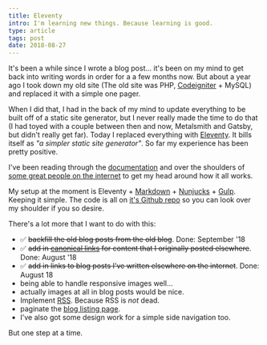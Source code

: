 ```yaml
---
title: Eleventy
intro: I'm learning new things. Because learning is good.
type: article
tags: post
date: 2018-08-27
---
```


It's been a while since I wrote a blog post… it's been on my mind to get back into writing words in order for a a few months now. But about a year ago I took down my old site (The old site was PHP, [Codeigniter](https://www.codeigniter.com/) + MySQL) and replaced it with a simple one pager.

When I did that, I had in the back of my mind to update everything to be built off of a static site generator, but I never really made the time to do that (I had toyed with a couple between then and now, Metalsmith and Gatsby, but didn't really get far). Today I replaced everything with [Eleventy](https://www.11ty.io/). It bills itself as _"a simpler static site generator"_. So far my experience has been pretty positive.

I've been reading through the [documentation](https://www.11ty.io/docs/) and over the shoulders of [some great people on the internet](https://github.com/Wilto/wilto-makes-food/) to get my head around how it all works.

My setup at the moment is Eleventy + [Markdown](https://daringfireball.net/projects/markdown/) + [Nunjucks](https://mozilla.github.io/nunjucks/) + [Gulp](https://gulpjs.com/). Keeping it simple. The code is all on [it's Github repo](https://github.com/jamesdoc/jamesdoc.com) so you can look over my shoulder if you so desire.

There's a lot more that I want to do with this:

- ✅ <s>backfill the old blog posts from the old blog</s>. Done: September '18
- ✅ <s>add in [canonical links](https://support.google.com/webmasters/answer/139066?hl=en) for content that I originally posted elsewhere</s>. Done: August '18
- ✅ <s>add in links to blog posts I've written elsewhere on the internet</s>. Done: August 18
- being able to handle responsive images well…
- actually images at all in blog posts would be nice.
- Implement [RSS](https://en.wikipedia.org/wiki/RSS). Because RSS is _not_ dead.
- paginate the [blog listing page](/blog).
- I've also got some design work for a simple side navigation too.

But one step at a time.
